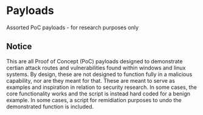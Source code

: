 # Payloads
Assorted PoC payloads - for research purposes only

## Notice

This are all Proof of Concept (PoC) payloads designed to demonstrate certian attack routes and vulnerabilities found within windows and linux systems. By design, these are not designed to function fully in a malicious capability, nor are they meant for that. These are meant to serve as examples and inspiration in relation to security research. In some cases, the core functionality works and the script is instead hard coded for a benign example. In some cases, a script for remidiation purposes to undo the demonstrated function is included. 
